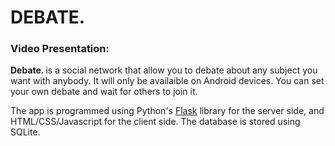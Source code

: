 # DEBATE.
### Video Presentation: 

<b> Debate. </b> is a social network that allow you to debate about any subject you want with anybody. It will only be availaible on Android devices.
You can set your own debate and wait for others to join it.

The app is programmed using Python's [Flask](https://flask.palletsprojects.com/en/) library for the server side, and HTML/CSS/Javascript for the client side.
The database is stored using SQLite.
